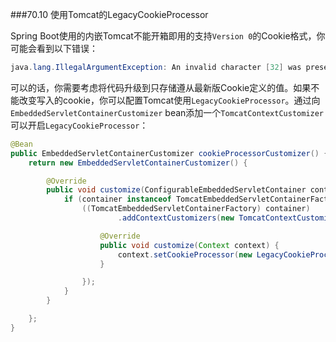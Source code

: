###70.10 使用Tomcat的LegacyCookieProcessor

Spring Boot使用的内嵌Tomcat不能开箱即用的支持`Version 0`的Cookie格式，你可能会看到以下错误：
```java
java.lang.IllegalArgumentException: An invalid character [32] was present in the Cookie value
```
可以的话，你需要考虑将代码升级到只存储遵从最新版Cookie定义的值。如果不能改变写入的cookie，你可以配置Tomcat使用`LegacyCookieProcessor`。通过向`EmbeddedServletContainerCustomizer` bean添加一个`TomcatContextCustomizer`可以开启`LegacyCookieProcessor`：
```java
@Bean
public EmbeddedServletContainerCustomizer cookieProcessorCustomizer() {
    return new EmbeddedServletContainerCustomizer() {

        @Override
        public void customize(ConfigurableEmbeddedServletContainer container) {
            if (container instanceof TomcatEmbeddedServletContainerFactory) {
                ((TomcatEmbeddedServletContainerFactory) container)
                        .addContextCustomizers(new TomcatContextCustomizer() {

                    @Override
                    public void customize(Context context) {
                        context.setCookieProcessor(new LegacyCookieProcessor());
                    }

                });
            }
        }

    };
}
```
